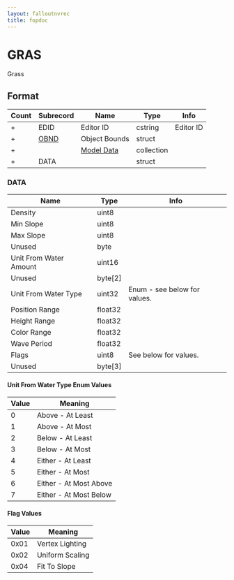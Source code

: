 ```yaml
---
layout: falloutnvrec
title: fopdoc
---
```

GRAS
====

Grass

## Format

Count | Subrecord | Name | Type | Info
------|-------|------|------|-----
+ | EDID | Editor ID | cstring | Editor ID
+ | [OBND](Subrecords/OBND.html) | Object Bounds | struct |
+ | | [Model Data](Subrecords/Model.html) | collection |
+ | DATA | | struct |

### DATA

Name | Type | Info
-----|------|-----
Density | uint8 |
Min Slope | uint8 |
Max Slope | uint8 |
Unused | byte |
Unit From Water Amount | uint16 |
Unused | byte[2] |
Unit From Water Type | uint32 | Enum - see below for values.
Position Range | float32 |
Height Range | float32 |
Color Range | float32 |
Wave Period | float32 |
Flags | uint8 | See below for values.
Unused | byte[3] |
 
#### Unit From Water Type Enum Values

Value | Meaning
------|--------
0 | Above - At Least
1 | Above - At Most
2 | Below - At Least
3 | Below - At Most
4 | Either - At Least
5 | Either - At Most
6 | Either - At Most Above
7 | Either - At Most Below

#### Flag Values

Value | Meaning
------|--------
0x01 | Vertex Lighting
0x02 | Uniform Scaling
0x04 | Fit To Slope
